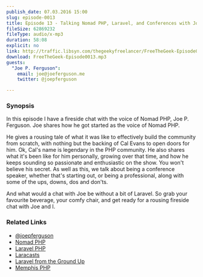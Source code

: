 ```yaml
---
publish_date: 07.03.2016 15:00
slug: episode-0013
title: Episode 13 - Talking Nomad PHP, Laravel, and Conferences with Joe P. Ferguson
fileSize: 62869232
fileType: audio/x-mp3
duration: 58:08
explicit: no
link: http://traffic.libsyn.com/thegeekyfreelancer/FreeTheGeek-Episode0013.mp3
download: FreeTheGeek-Episode0013.mp3
guests:
  "Joe P. Ferguson":
    email: joe@joeferguson.me
    twitter: @joepferguson

---
```

### Synopsis

In this episode I have a fireside chat with the voice of Nomad PHP, Joe P. Ferguson. Joe shares how he got started as the voice of Nomad PHP.

He gives a rousing tale of what it was like to effectively build the community from scratch, with nothing but the backing of Cal Evans to open doors for him. Ok, Cal's name is legendary in the PHP community. He also shares what it's been like for him personally, growing over that time, and how he keeps sounding so passionate and enthusiastic on the show. You won't believe his secret. As well as this, we talk about being a conference speaker, whether that's starting out, or being a professional, along with some of the ups, downs, dos and don'ts.

And what would a chat with Joe be without a bit of Laravel. So grab your favourite beverage, your comfy chair, and get ready for a rousing fireside chat with Joe and I.

### Related Links

- [@joepferguson](https://twitter.com/@joepferguson)
- [Nomad PHP](https://nomadphp.com/)
- [Laravel PHP](https://laravel.com/)
- [Laracasts](https://laracasts.com/)
- [Laravel from the Ground Up](https://www.phparch.com/training/laravel/)
- [Memphis PHP](https://www.memphisphp.org/)
